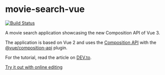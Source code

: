 # movie-search-vue

[![Build Status](https://travis-ci.com/blacksonic/movie-search-vue.svg?branch=master)](https://travis-ci.com/blacksonic/movie-search-vue)

A movie search application showcasing the new Composition API of Vue 3.

The application is based on Vue 2 and uses the [Composition API](https://vue-composition-api-rfc.netlify.com/) 
with the [@vue/composition-api](https://github.com/vuejs/composition-api) plugin.

For the tutorial, read the article on [DEV.to](https://dev.to/blacksonic/build-a-movie-search-app-using-the-vue-composition-api-5218).

[Try it out with online editing](https://codesandbox.io/s/github/blacksonic/movie-search-vue)
